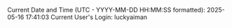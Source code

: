 Current Date and Time (UTC - YYYY-MM-DD HH:MM:SS formatted): 2025-05-16 17:41:03
Current User's Login: luckyaiman
